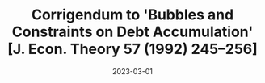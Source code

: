 ---
title: "Corrigendum to 'Bubbles and Constraints on Debt Accumulation' [J. Econ. Theory 57 (1992) 245–256]"
collection: publications
link: https://doi.org/10.1016/j.jet.2023.105608
venue: "Journal of Economic Theory"
date: 2023-03-01
coauthor: "Narayana Kocherlakota"
---